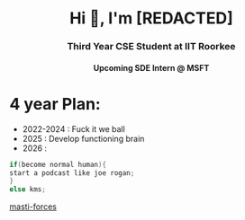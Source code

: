 <h1 align="center">Hi 👋, I'm [REDACTED]</h1>
<h3 align="center">Third Year CSE Student at IIT Roorkee</h3>
<h4 align="center">Upcoming SDE Intern @ MSFT</h4>

# 4 year Plan:

- 2022-2024 : Fuck it we ball
- 2025 : Develop functioning brain
- 2026 :
```cpp
if(become normal human){
start a podcast like joe rogan;
}
else kms;
```
[masti-forces](https://codeforces.com/profile/kruelcratos)
